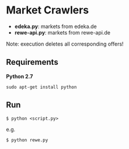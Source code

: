 Market Crawlers
======================

 - **edeka.py**: markets from edeka.de
 - **rewe-api.py**: markets from rewe-api.de

Note: execution deletes all corresponding offers!

Requirements
-------------
**Python 2.7**
```
sudo apt-get install python
```

Run
------
```
$ python <script.py>
```
e.g.
```
$ python rewe.py
```